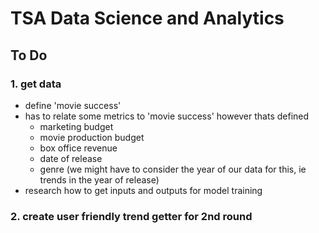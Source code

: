 # TSA Data Science and Analytics
## To Do
### 1. get data
- define 'movie success'
- has to relate some metrics to 'movie success' however thats defined
    - marketing budget
    - movie production budget
    - box office revenue
    - date of release
    - genre (we might have to consider the year of our data for this, ie trends in the year of release)
 - research how to get inputs and outputs for model training
### 2. create user friendly trend getter for 2nd round

